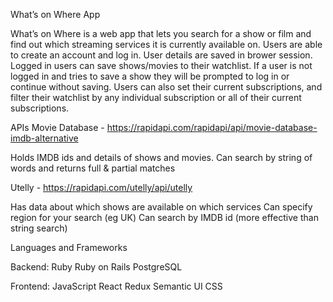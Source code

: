 What’s on Where App

What’s on Where is a web app that lets you search for a show or film and find out which streaming services it is currently available on.
Users are able to create an account and log in. User details are saved in brower session.
Logged in users can save shows/movies to their watchlist. If a user is not logged in and tries to save a show they will be prompted to log in or continue without saving.
Users can also set their current subscriptions, and filter their watchlist by any individual subscription or all of their current subscriptions.

APIs
Movie Database - https://rapidapi.com/rapidapi/api/movie-database-imdb-alternative

Holds IMDB ids and details of shows and movies.
Can search by string of words and returns full & partial matches

Utelly - https://rapidapi.com/utelly/api/utelly

Has data about which shows are available on which services
Can specify region for your search (eg UK)
Can search by IMDB id (more effective than string search)

Languages and Frameworks

Backend:
Ruby
Ruby on Rails
PostgreSQL

Frontend:
JavaScript
React
Redux
Semantic UI
CSS


